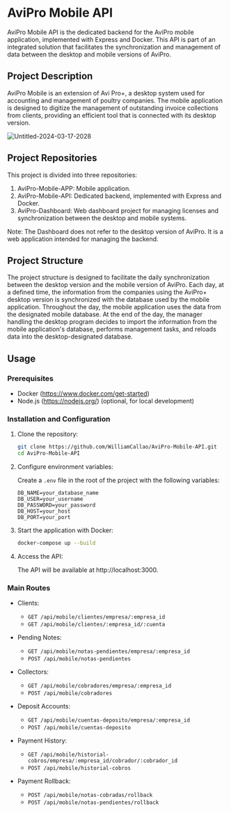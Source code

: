 # AviPro Mobile API

AviPro Mobile API is the dedicated backend for the AviPro mobile application, implemented with Express and Docker. This API is part of an integrated solution that facilitates the synchronization and management of data between the desktop and mobile versions of AviPro.

## Project Description

AviPro Mobile is an extension of Avi Pro+, a desktop system used for accounting and management of poultry companies. The mobile application is designed to digitize the management of outstanding invoice collections from clients, providing an efficient tool that is connected with its desktop version.

![Untitled-2024-03-17-2028](https://github.com/WilliamCallao/AviPro-Mobile-API/assets/96638909/62bebc93-1d43-4b3f-9c38-05bb4c88b5cd)

## Project Repositories

This project is divided into three repositories:

1. AviPro-Mobile-APP: Mobile application.
2. AviPro-Mobile-API: Dedicated backend, implemented with Express and Docker.
3. AviPro-Dashboard: Web dashboard project for managing licenses and synchronization between the desktop and mobile systems.

Note: The Dashboard does not refer to the desktop version of AviPro. It is a web application intended for managing the backend.

## Project Structure

The project structure is designed to facilitate the daily synchronization between the desktop version and the mobile version of AviPro. Each day, at a defined time, the information from the companies using the AviPro+ desktop version is synchronized with the database used by the mobile application. Throughout the day, the mobile application uses the data from the designated mobile database. At the end of the day, the manager handling the desktop program decides to import the information from the mobile application's database, performs management tasks, and reloads data into the desktop-designated database.

## Usage

### Prerequisites

- Docker (https://www.docker.com/get-started)
- Node.js (https://nodejs.org/) (optional, for local development)

### Installation and Configuration

1. Clone the repository:

   ```sh
   git clone https://github.com/WilliamCallao/AviPro-Mobile-API.git
   cd AviPro-Mobile-API
   ```

2. Configure environment variables:

   Create a `.env` file in the root of the project with the following variables:

   ```env
   DB_NAME=your_database_name
   DB_USER=your_username
   DB_PASSWORD=your_password
   DB_HOST=your_host
   DB_PORT=your_port
   ```

3. Start the application with Docker:

   ```sh
   docker-compose up --build
   ```

4. Access the API:

   The API will be available at http://localhost:3000.

### Main Routes

- Clients:
  - `GET /api/mobile/clientes/empresa/:empresa_id`
  - `GET /api/mobile/clientes/:empresa_id/:cuenta`
  
- Pending Notes:
  - `GET /api/mobile/notas-pendientes/empresa/:empresa_id`
  - `POST /api/mobile/notas-pendientes`

- Collectors:
  - `GET /api/mobile/cobradores/empresa/:empresa_id`
  - `POST /api/mobile/cobradores`

- Deposit Accounts:
  - `GET /api/mobile/cuentas-deposito/empresa/:empresa_id`
  - `POST /api/mobile/cuentas-deposito`

- Payment History:
  - `GET /api/mobile/historial-cobros/empresa/:empresa_id/cobrador/:cobrador_id`
  - `POST /api/mobile/historial-cobros`

- Payment Rollback:
  - `POST /api/mobile/notas-cobradas/rollback`
  - `POST /api/mobile/notas-pendientes/rollback`
